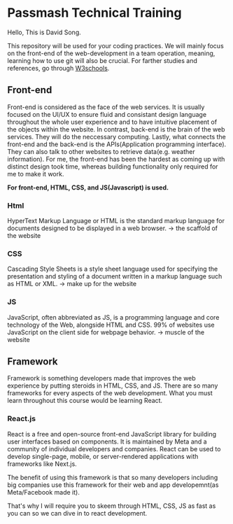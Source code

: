 # Passmash Technical Training

Hello, This is David Song. 

This repository will be used for your coding practices. We will mainly focus on the front-end of the web-development in a team operation, meaning, learning how to use git will also be crucial.
For farther studies and references, go through [W3schools](https://www.w3schools.com).


## Front-end
  Front-end is considered as the face of the web services. It is usually focused on the UI/UX to ensure fluid and consistant design language throughout the whole user experience and to have intuitive placement of the objects within the website. In contrast, back-end is the brain of the web services. They will do the neccessary computing. Lastly, what connects the front-end and the back-end is the APIs(Application programming interface). They can also talk to other websites to retrieve data(e.g. weather information). For me, the front-end has been the hardest as coming up with distinct design took time, whereas building functionality only required for me to make it work. 


**For front-end, HTML, CSS, and JS(Javascript) is used.**
### Html
HyperText Markup Language or HTML is the standard markup language for documents designed to be displayed in a web browser. 
-> the scaffold of the website

### CSS
Cascading Style Sheets is a style sheet language used for specifying the presentation and styling of a document written in a markup language such as HTML or XML.
-> make up for the website

### JS
JavaScript, often abbreviated as JS, is a programming language and core technology of the Web, alongside HTML and CSS. 99% of websites use JavaScript on the client side for webpage behavior.
-> muscle of the website


## Framework
Framework is something developers made that improves the web experience by putting steroids in HTML, CSS, and JS. There are so many frameworks for every aspects of the web development. What you must learn throughout this course would be learning React. 

### React.js
React is a free and open-source front-end JavaScript library for building user interfaces based on components. It is maintained by Meta and a community of individual developers and companies. React can be used to develop single-page, mobile, or server-rendered applications with frameworks like Next.js.

The benefit of using this framework is that so many developers including big companies use this framework for their web and app developemnt(as Meta/Facebook made it).

That's why I will require you to skeem through HTML, CSS, JS as fast as you can so we can dive in to react development.









